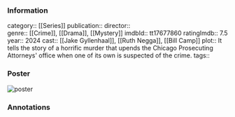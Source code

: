 ### Information
category:: [[Series]]
publication:: 
director::  
genre:: [[Crime]], [[Drama]], [[Mystery]]
imdbId:: tt17677860
ratingImdb:: 7.5
year:: 2024
cast:: [[Jake Gyllenhaal]], [[Ruth Negga]], [[Bill Camp]]
plot:: It tells the story of a horrific murder that upends the Chicago Prosecuting Attorneys' office when one of its own is suspected of the crime.
tags::


### Poster
![poster](https://m.media-amazon.com/images/M/MV5BNDk1MWM3NmItZmNjZS00ZmZkLTk1ZDAtZjFiN2FiZjczNmZhXkEyXkFqcGc@._V1_SX300.jpg)


### Annotations
